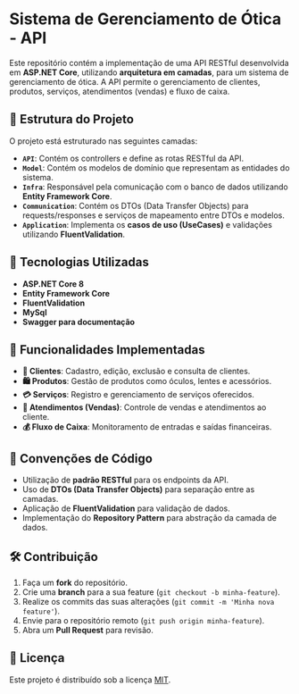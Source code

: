 # Sistema de Gerenciamento de Ótica - API

Este repositório contém a implementação de uma API RESTful desenvolvida em **ASP.NET Core**, utilizando **arquitetura em camadas**, para um sistema de gerenciamento de ótica. A API permite o gerenciamento de clientes, produtos, serviços, atendimentos (vendas) e fluxo de caixa.

## 📁 Estrutura do Projeto

O projeto está estruturado nas seguintes camadas:

- **`API`**: Contém os controllers e define as rotas RESTful da API.
- **`Model`**: Contém os modelos de domínio que representam as entidades do sistema.
- **`Infra`**: Responsável pela comunicação com o banco de dados utilizando **Entity Framework Core**.
- **`Communication`**: Contém os DTOs (Data Transfer Objects) para requests/responses e serviços de mapeamento entre DTOs e modelos.
- **`Application`**: Implementa os **casos de uso (UseCases)** e validações utilizando **FluentValidation**.

## 🚀 Tecnologias Utilizadas

- **ASP.NET Core 8**
- **Entity Framework Core**
- **FluentValidation**
- **MySql**
- **Swagger para documentação**

## 📌 Funcionalidades Implementadas

- **📂 Clientes**: Cadastro, edição, exclusão e consulta de clientes.
- **🛍️ Produtos**: Gestão de produtos como óculos, lentes e acessórios.
- **💳 Serviços**: Registro e gerenciamento de serviços oferecidos.
- **🛒 Atendimentos (Vendas)**: Controle de vendas e atendimentos ao cliente.
- **💰 Fluxo de Caixa**: Monitoramento de entradas e saídas financeiras.

## 📜 Convenções de Código

- Utilização de **padrão RESTful** para os endpoints da API.
- Uso de **DTOs (Data Transfer Objects)** para separação entre as camadas.
- Aplicação de **FluentValidation** para validação de dados.
- Implementação do **Repository Pattern** para abstração da camada de dados.

## 🛠️ Contribuição

1. Faça um **fork** do repositório.
2. Crie uma **branch** para a sua feature (`git checkout -b minha-feature`).
3. Realize os commits das suas alterações (`git commit -m 'Minha nova feature'`).
4. Envie para o repositório remoto (`git push origin minha-feature`).
5. Abra um **Pull Request** para revisão.

## 📄 Licença

Este projeto é distribuído sob a licença [MIT](LICENSE).
